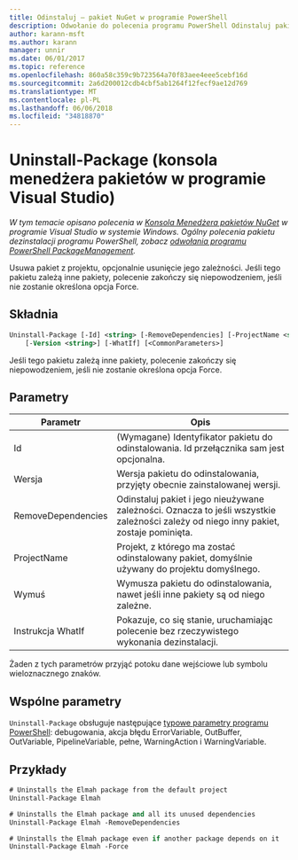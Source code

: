 ```yaml
---
title: Odinstaluj — pakiet NuGet w programie PowerShell
description: Odwołanie do polecenia programu PowerShell Odinstaluj pakiet w konsoli Menedżera pakietów NuGet w programie Visual Studio.
author: karann-msft
ms.author: karann
manager: unnir
ms.date: 06/01/2017
ms.topic: reference
ms.openlocfilehash: 860a58c359c9b723564a70f83aee4eee5cebf16d
ms.sourcegitcommit: 2a6d200012cdb4cbf5ab1264f12fecf9ae12d769
ms.translationtype: MT
ms.contentlocale: pl-PL
ms.lasthandoff: 06/06/2018
ms.locfileid: "34818870"
---
```

# <a name="uninstall-package-package-manager-console-in-visual-studio"></a>Uninstall-Package (konsola menedżera pakietów w programie Visual Studio)

*W tym temacie opisano polecenia w [Konsola Menedżera pakietów NuGet](package-manager-console.md) w programie Visual Studio w systemie Windows. Ogólny polecenia pakietu dezinstalacji programu PowerShell, zobacz [odwołania programu PowerShell PackageManagement](/powershell/module/packagemanagement/?view=powershell-6).*

Usuwa pakiet z projektu, opcjonalnie usunięcie jego zależności. Jeśli tego pakietu zależą inne pakiety, polecenie zakończy się niepowodzeniem, jeśli nie zostanie określona opcja Force.

## <a name="syntax"></a>Składnia

```ps
Uninstall-Package [-Id] <string> [-RemoveDependencies] [-ProjectName <string>] [-Force]
    [-Version <string>] [-WhatIf] [<CommonParameters>]
```

Jeśli tego pakietu zależą inne pakiety, polecenie zakończy się niepowodzeniem, jeśli nie zostanie określona opcja Force.

## <a name="parameters"></a>Parametry

| Parametr | Opis |
| --- | --- |
| Id | (Wymagane) Identyfikator pakietu do odinstalowania. Id przełącznika sam jest opcjonalna. |
| Wersja | Wersja pakietu do odinstalowania, przyjęty obecnie zainstalowanej wersji. |
| RemoveDependencies | Odinstaluj pakiet i jego nieużywane zależności. Oznacza to jeśli wszystkie zależności zależy od niego inny pakiet, zostaje pominięta. |
| ProjectName | Projekt, z którego ma zostać odinstalowany pakiet, domyślnie używany do projektu domyślnego. |
| Wymuś | Wymusza pakietu do odinstalowania, nawet jeśli inne pakiety są od niego zależne. |
| Instrukcja WhatIf | Pokazuje, co się stanie, uruchamiając polecenie bez rzeczywistego wykonania dezinstalacji. |

Żaden z tych parametrów przyjąć potoku dane wejściowe lub symbolu wieloznacznego znaków.

## <a name="common-parameters"></a>Wspólne parametry

`Uninstall-Package` obsługuje następujące [typowe parametry programu PowerShell](http://go.microsoft.com/fwlink/?LinkID=113216): debugowania, akcja błędu ErrorVariable, OutBuffer, OutVariable, PipelineVariable, pełne, WarningAction i WarningVariable.

## <a name="examples"></a>Przykłady

```ps
# Uninstalls the Elmah package from the default project
Uninstall-Package Elmah

# Uninstalls the Elmah package and all its unused dependencies
Uninstall-Package Elmah -RemoveDependencies 

# Uninstalls the Elmah package even if another package depends on it
Uninstall-Package Elmah -Force
```
